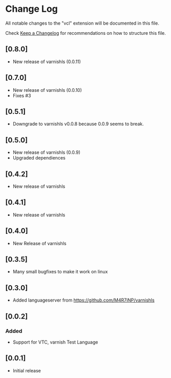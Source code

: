 # Change Log

All notable changes to the "vcl" extension will be documented in this file.

Check [Keep a Changelog](http://keepachangelog.com/) for recommendations on how to structure this file.

## [0.8.0]
- New release of varnishls (0.0.11)

## [0.7.0]
- New release of varnishls (0.0.10)
- Fixes #3

## [0.5.1]
- Downgrade to varnishls v0.0.8 because 0.0.9 seems to break.

## [0.5.0]
- New release of varnishls (0.0.9)
- Upgraded dependiences 

## [0.4.2]
- New release of varnishls

## [0.4.1]
- New release of varnishls

## [0.4.0]
- New Release of varnishls 
## [0.3.5]
- Many small bugfixes to make it work on linux
## [0.3.0]
- Added languageserver from https://github.com/M4R7iNP/varnishls

## [0.0.2]
### Added
- Support for VTC, varnish Test Language

## [0.0.1]

- Initial release
